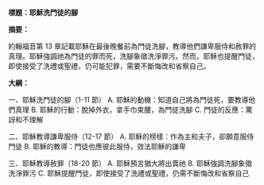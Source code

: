 **標題：耶穌洗門徒的腳**

**摘要：**

約翰福音第 13 章記載耶穌在最後晚餐前為門徒洗腳，教導他們謙卑服侍和赦罪的真理。耶穌強調祂為門徒的罪而死，洗腳象徵洗淨罪污。然而，耶穌也提醒門徒，即使接受了洗禮或聖禮，仍可能犯罪，需要不斷悔改和省察自己。

**大綱：**

一、耶穌洗門徒的腳（1-11 節）
    A. 耶穌的動機：知道自己將為門徒死，要教導他們真理
    B. 耶穌的行動：脫掉外衣，拿手巾束腰，為門徒洗腳
    C. 門徒的反應：驚訝和不理解

二、耶穌教導謙卑服侍（12-17 節）
    A. 耶穌的榜樣：作為主和夫子，卻願意服侍門徒
    B. 耶穌的教導：門徒也應彼此服侍，效法耶穌的謙卑

三、耶穌教導赦罪（18-20 節）
    A. 耶穌預言猶大將出賣祂
    B. 耶穌強調洗腳象徵洗淨罪污
    C. 耶穌提醒門徒，即使接受了洗禮或聖禮，仍需不斷悔改和省察自己